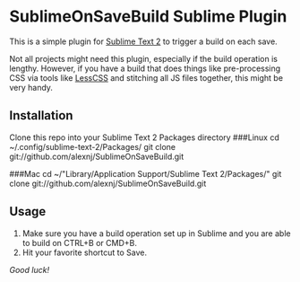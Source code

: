 SublimeOnSaveBuild Sublime Plugin
=================================

This is a simple plugin for [Sublime Text 2](http://www.sublimetext.com/2) to
trigger a build on each save.

Not all projects might need this plugin, especially if the build operation is
lengthy. However, if you have a build that does things like pre-processing CSS
via tools like [LessCSS](http://lesscss.org) and stitching all JS files together,
this might be very handy.

Installation
------------

Clone this repo into your Sublime Text 2 Packages directory
###Linux
    cd ~/.config/sublime-text-2/Packages/
    git clone git://github.com/alexnj/SublimeOnSaveBuild.git

###Mac
    cd ~/"Library/Application Support/Sublime Text 2/Packages/"
    git clone git://github.com/alexnj/SublimeOnSaveBuild.git

Usage
-----
1. Make sure you have a build operation set up in Sublime and you are able to
   build on CTRL+B or CMD+B.
2. Hit your favorite shortcut to Save.

*Good luck!*